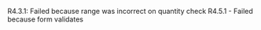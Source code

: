  R4.3.1: Failed because range was incorrect on quantity check
 R4.5.1 - Failed because form validates